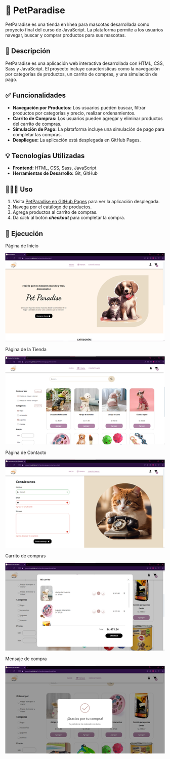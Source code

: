 
# 🐶 PetParadise

PetParadise es una tienda en línea para mascotas desarrollada como proyecto final del curso de JavaScript. La plataforma permite a los usuarios navegar, buscar y comprar productos para sus mascotas.

## 📝 Descripción

PetParadise es una aplicación web interactiva desarrollada con HTML, CSS, Sass y JavaScript. El proyecto incluye características como la navegación por categorías de productos, un carrito de compras, y una simulación de pago.

## ✅ Funcionalidades

- **Navegación por Productos:** Los usuarios pueden buscar, filtrar productos por categorías y precio, realizar ordenamientos.
- **Carrito de Compras:** Los usuarios pueden agregar y eliminar productos del carrito de compras.
- **Simulación de Pago:** La plataforma incluye una simulación de pago para completar las compras.
- **Despliegue:** La aplicación está desplegada en GitHub Pages.

## 💡 Tecnologías Utilizadas

- **Frontend:** HTML, CSS, Sass, JavaScript
- **Herramientas de Desarrollo:** Git, GitHub


## 👩🏻‍💻 Uso

1. Visita [PetParadise en GitHub Pages](https://tuusuario.github.io/petparadise/) para ver la aplicación desplegada.
2. Navega por el catálogo de productos.
3. Agrega productos al carrito de compras.
4. Da *click* al botón ***checkout*** para completar la compra.

## 📸 Ejecución

Página de Inicio

![Página de inicio](./img/execution/home.png)

Página de la Tienda

![Página de la tienda](./img/execution/shop.png)

Página de Contacto

![Página de contacto](./img/execution/contact-us.png)

Carrito de compras

![Página de inicio](./img/execution/shopping-cart.png)

Mensaje de compra

![Página de inicio](./img/execution/checkout-message.png)






